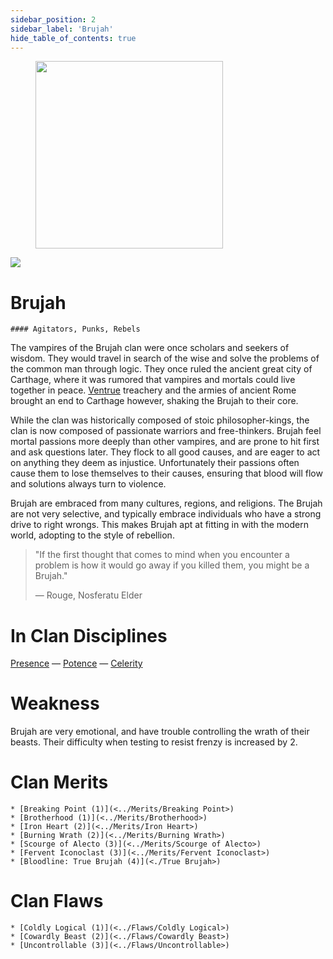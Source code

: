 ```yaml
---
sidebar_position: 2
sidebar_label: 'Brujah'
hide_table_of_contents: true
---
```

<figure className="float-right-img">
  <img src="/img/brujah.png" width='300px' />
  <figcaption style={{ fontSize: '0.85em', color: '#666', textAlign: 'center' }}>

  </figcaption>
</figure>

<img src="/img/clanlogos/brujah.png" className="icon-img" />

# Brujah
    #### Agitators, Punks, Rebels

The vampires of the Brujah clan were once scholars and seekers of wisdom. They would travel in search of the wise and solve the problems of the common man through logic. They once ruled the ancient great city of Carthage, where it was rumored that vampires and mortals could live together in peace. [Ventrue](./Ventrue) treachery and the armies of ancient Rome brought an end to Carthage however, shaking the Brujah to their core.

While the clan was historically composed of stoic philosopher-kings, the clan is now composed of passionate warriors and free-thinkers. Brujah feel mortal passions more deeply than other vampires, and are prone to hit first and ask questions later. They flock to all good causes, and are eager to act on anything they deem as injustice. Unfortunately their passions often cause them to lose themselves to their causes, ensuring that blood will flow and solutions always turn to violence.

Brujah are embraced from many cultures, regions, and religions. The Brujah are not very selective, and typically embrace individuals who have a strong drive to right wrongs. This makes Brujah apt at fitting in with the modern world, adopting to the style of rebellion.

> "If the first thought that comes to mind when you encounter a problem is how it would go away if you killed them, you might be a Brujah."
>
> — Rouge, Nosferatu Elder

# In Clan Disciplines

[Presence](../Disciplines/Presence) — [Potence](../Disciplines/Potence) — [Celerity](../Disciplines/Celerity)

# Weakness

Brujah are very emotional, and have trouble controlling the wrath of their beasts. Their difficulty when testing to resist frenzy is increased by 2.

# Clan Merits

    * [Breaking Point (1)](<../Merits/Breaking Point>)
    * [Brotherhood (1)](<../Merits/Brotherhood>)
    * [Iron Heart (2)](<../Merits/Iron Heart>)
    * [Burning Wrath (2)](<../Merits/Burning Wrath>)
    * [Scourge of Alecto (3)](<../Merits/Scourge of Alecto>)
    * [Fervent Iconoclast (3)](<../Merits/Fervent Iconoclast>)
    * [Bloodline: True Brujah (4)](<./True Brujah>)

# Clan Flaws

    * [Coldly Logical (1)](<../Flaws/Coldly Logical>)
    * [Cowardly Beast (2)](<../Flaws/Cowardly Beast>)
    * [Uncontrollable (3)](<../Flaws/Uncontrollable>)
